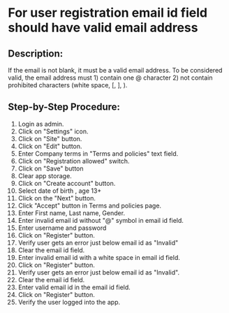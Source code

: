 # For user registration email id field should have valid email address

## Description:

If the email is not blank, it must be a valid email address. To be considered valid, the email address must 1) contain one @ character 2) not contain prohibited characters (white space, [, ], \).

## Step-by-Step Procedure:

1. Login as admin.
2. Click on "Settings" icon.
3. Click on "Site" button.
4. Click on "Edit" button.
5. Enter Company terms in "Terms and policies" text field.
6. Click on "Registration allowed" switch.
7. Click on "Save" button
8. Clear app storage.
9. Click on "Create account" button.
10. Select date of birth , age 13+
11. Click on the "Next" button.
12. Click "Accept" button in Terms and policies page.
13. Enter First name, Last name, Gender.
14. Enter invalid email id without "@" symbol in email id field.
15. Enter username and password
16. Click on "Register" button.
17. Verify user gets an error just below email id as "Invalid"
18. Clear the email id field.
19. Enter invalid email id with a white space in email id field. 
20. Click on "Register" button.
21. Verify user gets an error just below email id as "Invalid".
22. Clear the email id field. 
23. Enter valid email id in the email id field.
24. Click on "Register" button.
25. Verify the user logged into the app.